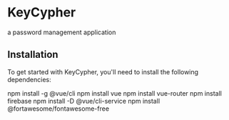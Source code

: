
# KeyCypher
a password management application

## Installation

To get started with KeyCypher, you'll need to install the following dependencies:

npm install -g @vue/cli
npm install vue
npm install vue-router
npm install firebase
npm install -D @vue/cli-service
npm install @fortawesome/fontawesome-free
